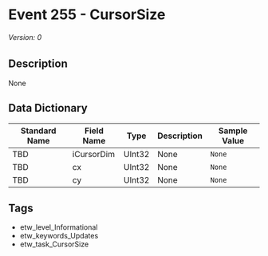 # Event 255 - CursorSize
###### Version: 0

## Description
None

## Data Dictionary
|Standard Name|Field Name|Type|Description|Sample Value|
|---|---|---|---|---|
|TBD|iCursorDim|UInt32|None|`None`|
|TBD|cx|UInt32|None|`None`|
|TBD|cy|UInt32|None|`None`|

## Tags
* etw_level_Informational
* etw_keywords_Updates
* etw_task_CursorSize